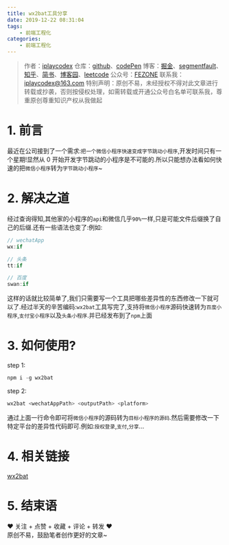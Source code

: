 ```yaml
---
title: wx2bat工具分享
date: 2019-12-22 08:31:04
tags:
    - 前端工程化
categories:
    - 前端工程化
---
```


> 作者：[iplaycodex](http://iplaycodex.com)
> 仓库：[github](https://github.com/iplaycodex)、[codePen](https://codepen.io/iplaycodex)
> 博客：[掘金](https://juejin.im/user/3597257774478359)、[segmentfault](https://segmentfault.com/u/iplaycodex)、[知乎](https://www.zhihu.com/people/CallMeAllenLliu)、[简书](https://www.jianshu.com/u/9cd27f169c7e)、[博客园](https://www.cnblogs.com/)、[leetcode](https://leetcode-cn.com/u/iplaycodex/)
> 公众号：[FEZONE](http://iplaycodex.com)
> 联系我：[iplaycodex@163.com](iplaycodex@163.com)
> 特别声明：原创不易，未经授权不得对此文章进行转载或抄袭，否则按侵权处理，如需转载或开通公众号白名单可联系我，尊重原创尊重知识产权从我做起

# 1. 前言

最近在公司接到了一个需求:`把一个微信小程序快速变成字节跳动小程序`,开发时间只有一个星期!显然从 0 开始开发字节跳动的小程序是不可能的.所以只能想办法看如何快速的把`微信小程序`转为`字节跳动小程序`~

# 2. 解决之道

经过查询得知,其他家的小程序的`api`和微信几乎`90%`一样,只是可能文件后缀换了自己的后缀.还有一些语法也变了:例如:

```javascript
// wechatApp
wx:if

// 头条
tt:if

// 百度
swan:if
```

<!--more-->

这样的话就比较简单了,我们只需要写一个工具把哪些差异性的东西修改一下就可以了.经过半天的辛苦编码:`wx2bat`工具写完了,支持将`微信小程序`源码快速转为`百度小程序`,`支付宝小程序`以及`头条小程序`.并已经发布到了`npm`上面

# 3. 如何使用?

step 1:

```javascript
npm i -g wx2bat
```

step 2:

```javascript
wx2bat <wechatAppPath> <outputPath> <platform>
```

通过上面一行命令即可将`微信小程序`的源码转为`目标小程序的源码`.然后需要修改一下特定平台的差异性代码即可.例如:`授权登录`,`支付`,`分享`...

# 4. 相关链接

[wx2bat](https://www.npmjs.com/package/wx2bat)

# 5. 结束语

❤️ 关注 + 点赞 + 收藏 + 评论 + 转发 ❤️ <br/>原创不易，鼓励笔者创作更好的文章~
